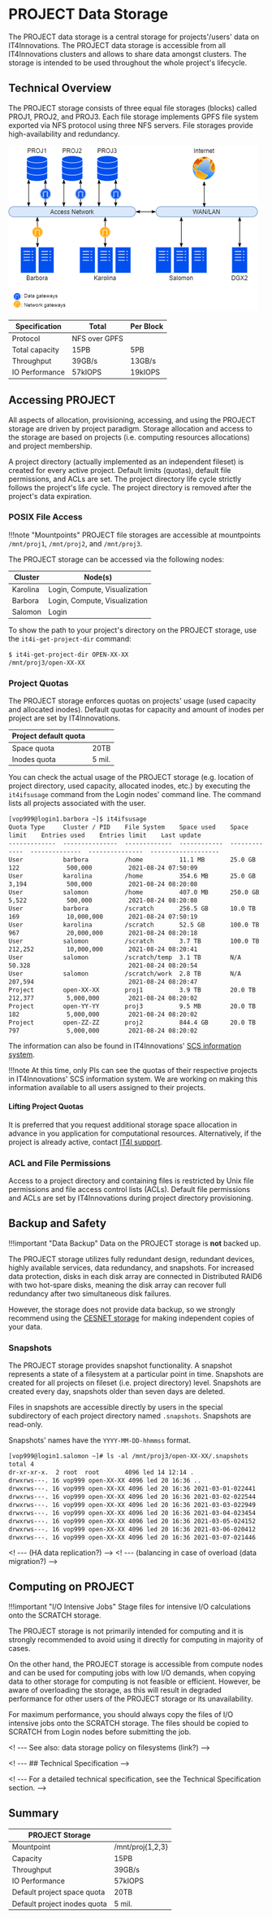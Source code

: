 # PROJECT Data Storage

The PROJECT data storage is a central storage for projects'/users' data on IT4Innovations.
The PROJECT data storage is accessible from all IT4Innovations clusters and allows to share data amongst clusters.
The storage is intended to be used throughout the whole project's lifecycle.

## Technical Overview

The PROJECT storage consists of three equal file storages (blocks) called PROJ1, PROJ2, and PROJ3.
Each file storage implements GPFS file system exported via NFS protocol using three NFS servers.
File storages provide high-availability and redundancy.

![](img/project-storage-overview2.png)

| Specification     | Total              | Per Block           |
| ----------------- | -------------------|-------------------- |
| Protocol          | NFS over GPFS                            |
| Total capacity    | 15PB               | 5PB                 |
| Throughput        | 39GB/s             | 13GB/s              |
| IO Performance    | 57kIOPS            | 19kIOPS             |

## Accessing PROJECT

All aspects of allocation, provisioning, accessing, and using the PROJECT storage are driven by project paradigm.
Storage allocation and access to the storage are based on projects (i.e. computing resources allocations) and project membership.

A project directory (actually implemented as an independent fileset) is created for every active project.
Default limits (quotas), default file permissions, and ACLs are set.
The project directory life cycle strictly follows the project's life cycle.
The project directory is removed after the project's data expiration.

### POSIX File Access

!!!note "Mountpoints"
    PROJECT file storages are accessible at mountpoints `/mnt/proj1`, `/mnt/proj2`, and `/mnt/proj3`.

The PROJECT storage can be accessed via the following nodes:

| Cluster       | Node(s)                       |
| ------------- | ----------------------------- |
| Karolina      | Login, Compute, Visualization |
| Barbora       | Login, Compute, Visualization |
| Salomon       | Login                         |

To show the path to your project's directory on the PROJECT storage, use the `it4i-get-project-dir` command:

```console
$ it4i-get-project-dir OPEN-XX-XX
/mnt/proj3/open-XX-XX
```

### Project Quotas

The PROJECT storage enforces quotas on projects' usage (used capacity and allocated inodes).
Default quotas for capacity and amount of inodes per project are set by IT4Innovations.

| Project default quota |        |
| --------------------- | ------ |
| Space quota           | 20TB   |
| Inodes quota          | 5 mil. |

You can check the actual usage of the PROJECT storage (e.g. location of project directory, used capacity, allocated inodes, etc.) by executing the `it4ifsusage` command from the Login nodes' command line. The command lists all projects associated with the user.

```console
[vop999@login1.barbora ~]$ it4ifsusage
Quota Type     Cluster / PID    File System    Space used    Space limit    Entries used    Entries limit    Last update
-------------  ---------------  -------------  ------------  -------------  --------------  ---------------  -------------------
User           barbora          /home          11.1 MB       25.0 GB        122             500,000          2021-08-24 07:50:09
User           karolina         /home          354.6 MB      25.0 GB        3,194           500,000          2021-08-24 08:20:08
User           salomon          /home          407.0 MB      250.0 GB       5,522           500,000          2021-08-24 08:20:08
User           barbora          /scratch       256.5 GB      10.0 TB        169             10,000,000       2021-08-24 07:50:19
User           karolina         /scratch       52.5 GB       100.0 TB       967             20,000,000       2021-08-24 08:20:18
User           salomon          /scratch       3.7 TB        100.0 TB       212,252         10,000,000       2021-08-24 08:20:41
User           salomon          /scratch/temp  3.1 TB        N/A            50.328                           2021-08-24 08:20:54
User           salomon          /scratch/work  2.8 TB        N/A            207,594                          2021-08-24 08:20:47
Project        open-XX-XX       proj1          3.9 TB        20.0 TB        212,377         5,000,000        2021-08-24 08:20:02
Project        open-YY-YY       proj3          9.5 MB        20.0 TB        182             5,000,000        2021-08-24 08:20:02
Project        open-ZZ-ZZ       proj2          844.4 GB      20.0 TB        797             5,000,000        2021-08-24 08:20:02
```

The information can also be found in IT4Innovations' [SCS information system][b].

!!!note
    At this time, only PIs can see the quotas of their respective projects in IT4Innovations' SCS information system.
    We are working on making this information available to all users assigned to their projects.

#### Lifting Project Quotas

It is preferred that you request additional storage space allocation in advance in you application for computational resources.
Alternatively, if the project is already active, contact [IT4I support][a].

### ACL and File Permissions

Access to a project directory and containing files is restricted by Unix file permissions and file access control lists (ACLs).
Default file permissions and ACLs are set by IT4Innovations during project directory provisioning.

## Backup and Safety

!!!important "Data Backup"
    Data on the PROJECT storage is **not** backed up.

The PROJECT storage utilizes fully redundant design, redundant devices, highly available services, data redundancy, and snapshots. For increased data protection, disks in each disk array are connected in Distributed RAID6 with two hot-spare disks, meaning the disk array can recover full redundancy after two simultaneous disk failures.

However, the storage does not provide data backup, so we strongly recommend using the [CESNET storage][1] for making independent copies of your data.

### Snapshots

The PROJECT storage provides snapshot functionality. A snapshot represents a state of a filesystem at a particular point in time. Snapshots are created for all projects on fileset (i.e. project directory) level.
Snapshots are created every day, snapshots older than seven days are deleted.

Files in snapshots are accessible directly by users in the special subdirectory of each project directory named `.snapshots`.
Snapshots are read-only.

Snapshots' names have the `YYYY-MM-DD-hhmmss` format.

```console
[vop999@login1.salomon ~]# ls -al /mnt/proj3/open-XX-XX/.snapshots
total 4
dr-xr-xr-x.  2 root  root       4096 led 14 12:14 .
drwxrws---. 16 vop999 open-XX-XX 4096 led 20 16:36 ..
drwxrws---. 16 vop999 open-XX-XX 4096 led 20 16:36 2021-03-01-022441
drwxrws---. 16 vop999 open-XX-XX 4096 led 20 16:36 2021-03-02-022544
drwxrws---. 16 vop999 open-XX-XX 4096 led 20 16:36 2021-03-03-022949
drwxrws---. 16 vop999 open-XX-XX 4096 led 20 16:36 2021-03-04-023454
drwxrws---. 16 vop999 open-XX-XX 4096 led 20 16:36 2021-03-05-024152
drwxrws---. 16 vop999 open-XX-XX 4096 led 20 16:36 2021-03-06-020412
drwxrws---. 16 vop999 open-XX-XX 4096 led 20 16:36 2021-03-07-021446
```

<! --- (HA data replication?) -->
<! --- (balancing in case of overload (data migration?) -->

## Computing on PROJECT

!!!important "I/O Intensive Jobs"
    Stage files for intensive I/O calculations onto the SCRATCH storage.

The PROJECT storage is not primarily intended for computing and it is strongly recommended to avoid using it directly for computing in majority of cases.

On the other hand, the PROJECT storage is accessible from compute nodes and can be used for computing jobs with low I/O demands,
when copying data to other storage for computing is not feasible or efficient.
However, be aware of overloading the storage, as this will result in degraded performance for other users of the PROJECT storage or its unavailability.

For maximum performance, you should always copy the files of I/O intensive jobs onto the SCRATCH storage.
The files should be copied to SCRATCH from Login nodes before submitting the job.

<! --- See also: data storage policy on filesystems (link?) -->

<! --- ## Technical Specification -->

<! --- For a detailed technical specification, see the Technical Specification section. -->

## Summary

| PROJECT Storage      |                     |
| -------------------- | ------------------- |
| Mountpoint           | /mnt/proj{1,2,3}    |
| Capacity             | 15PB                |
| Throughput           | 39GB/s              |
| IO Performance       | 57kIOPS             |
| Default project space quota  | 20TB        |
| Default project inodes quota | 5 mil.      |

[1]: ../storage/cesnet-storage.md

[a]: mailto:support@it4i.cz
[b]: https://scs.it4i.cz/projects
